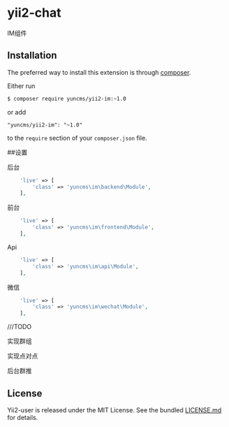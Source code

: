 # yii2-chat

IM组件

## Installation

The preferred way to install this extension is through [composer](http://getcomposer.org/download/).

Either run

```bash
$ composer require yuncms/yii2-im:~1.0
```

or add

```
"yuncms/yii2-im": "~1.0"
```

to the `require` section of your `composer.json` file.

##设置

后台

```php
	'live' => [
		'class' => 'yuncms\im\backend\Module',
	],
```

前台

```php
	'live' => [
		'class' => 'yuncms\im\frontend\Module',
	],
```

Api

```php
	'live' => [
		'class' => 'yuncms\im\api\Module',
	],
```

微信

```php
	'live' => [
		'class' => 'yuncms\im\wechat\Module',
	],
```

///TODO

实现群组

实现点对点

后台群推

## License

Yii2-user is released under the MIT License. See the bundled [LICENSE.md](LICENSE.md)
for details.